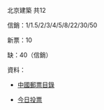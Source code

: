 北京建築 共12

信銷：1/1.5/2/3/4/5/8/22/30/50

新票：10

缺：40（信銷）

資料：

  * [中國郵票目錄](http://chinesestamps.info/archives/13368)

  * [今日投票](http://toutiao.com/a4284438289/)
